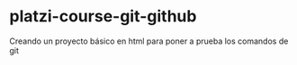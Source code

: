 # platzi-course-git-github
Creando un proyecto básico en html para poner a prueba los comandos de git

